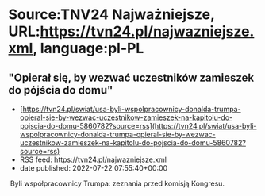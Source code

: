# Source:TNV24 Najważniejsze, URL:https://tvn24.pl/najwazniejsze.xml, language:pl-PL

## "Opierał się, by wezwać uczestników zamieszek do pójścia do domu"
 - [https://tvn24.pl/swiat/usa-byli-wspolpracownicy-donalda-trumpa-opieral-sie-by-wezwac-uczestnikow-zamieszek-na-kapitolu-do-pojscia-do-domu-5860782?source=rss](https://tvn24.pl/swiat/usa-byli-wspolpracownicy-donalda-trumpa-opieral-sie-by-wezwac-uczestnikow-zamieszek-na-kapitolu-do-pojscia-do-domu-5860782?source=rss)
 - RSS feed: https://tvn24.pl/najwazniejsze.xml
 - date published: 2022-07-22 07:55:40+00:00

<img alt="" src="https://tvn24.pl/najnowsze/cdn-zdjecie-sl3y5g-zamieszki-na-kapitolu-4927290/alternates/LANDSCAPE_1280" />
    Byli współpracownicy Trumpa: zeznania przed komisją Kongresu.

